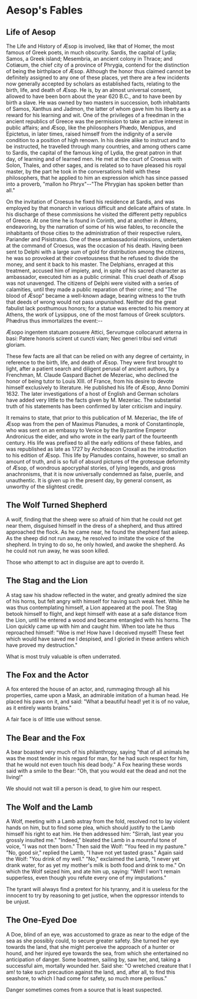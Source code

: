 # Aesop's Fables

## Life of Aesop

The Life and History of Æsop is involved, like that of Homer, the most
famous of Greek poets, in much obscurity. Sardis, the capital of Lydia;
Samos, a Greek island; Mesembria, an ancient colony in Thrace; and
Cotiæum, the chief city of a province of Phrygia, contend for the
distinction of being the birthplace of Æsop. Although the honor thus
claimed cannot be definitely assigned to any one of these places, yet
there are a few incidents now generally accepted by scholars as
established facts, relating to the birth, life, and death of Æsop. He
is, by an almost universal consent, allowed to have been born about the
year 620 B.C., and to have been by birth a slave. He was owned
by two masters in succession, both inhabitants of Samos, Xanthus and
Jadmon, the latter of whom gave him his liberty as a reward for his
learning and wit. One of the privileges of a freedman in the ancient
republics of Greece was the permission to take an active interest in
public affairs; and Æsop, like the philosophers Phædo, Menippus, and
Epictetus, in later times, raised himself from the indignity of a
servile condition to a position of high renown. In his desire alike to
instruct and to be instructed, he travelled through many countries, and
among others came to Sardis, the capital of the famous king of Lydia,
the great patron in that day, of learning and of learned men. He met at
the court of Croesus with Solon, Thales, and other sages, and is
related so to have pleased his royal master, by the part he took in the
conversations held with these philosophers, that he applied to him an
expression which has since passed into a proverb, "mallon ho
Phryx"--"The Phrygian has spoken better than all."

On the invitation of Croesus he fixed his residence at Sardis, and was
employed by that monarch in various difficult and delicate affairs of
state. In his discharge of these commissions he visited the different
petty republics of Greece. At one time he is found in Corinth, and at
another in Athens, endeavoring, by the narration of some of his wise
fables, to reconcile the inhabitants of those cities to the
administration of their respective rulers, Pariander and Pisistratus.
One of these ambassadorial missions, undertaken at the command of
Croesus, was the occasion of his death. Having been sent to Delphi
with a large sum of gold for distribution among the citizens, he was so
provoked at their covetousness that he refused to divide the money, and
sent it back to his master. The Delphians, enraged at this treatment,
accused him of impiety, and, in spite of his sacred character as
ambassador, executed him as a public criminal. This cruel death of Æsop
was not unavenged. The citizens of Delphi were visited with a series of
calamities, until they made a public reparation of their crime; and "The
blood of Æsop" became a well-known adage, bearing witness to the truth
that deeds of wrong would not pass unpunished. Neither did the great
fabulist lack posthumous honors; for a statue was erected to his memory
at Athens, the work of Lysippus, one of the most famous of Greek
sculptors. Phædrus thus immortalizes the event:--

  Æsopo ingentem statuam posuere Attici,
  Servumque collocarunt æterna in basi:
  Patere honoris scirent ut cuncti viam;
  Nec generi tribui sed virtuti gloriam.

These few facts are all that can be relied on with any degree of
certainty, in reference to the birth, life, and death of Æsop. They were
first brought to light, after a patient search and diligent perusal of
ancient authors, by a Frenchman, M. Claude Gaspard Bachet de Mezeriac,
who declined the honor of being tutor to Louis XIII. of France, from his
desire to devote himself exclusively to literature. He published his
life of Æsop, Anno Domini 1632. The later investigations of a host of
English and German scholars have added very little to the facts given by
M. Mezeriac. The substantial truth of his statements has been confirmed
by later criticism and inquiry.

It remains to state, that prior to this publication of M. Mezeriac, the
life of Æsop was from the pen of Maximus Planudes, a monk of
Constantinople, who was sent on an embassy to Venice by the Byzantine
Emperor Andronicus the elder, and who wrote in the early part of the
fourteenth century. His life was prefixed to all the early editions of
these fables, and was republished as late as 1727 by Archdeacon Croxall
as the introduction to his edition of Æsop. This life by Planudes
contains, however, so small an amount of truth, and is so full of absurd
pictures of the grotesque deformity of Æsop, of wondrous apocryphal
stories, of lying legends, and gross anachronisms, that it is now
universally condemned as false, puerile, and unauthentic. It is given up
in the present day, by general consent, as unworthy of the slightest
credit.

## The Wolf Turned Shepherd

A wolf, finding that the sheep were so afraid of him that he could not
get near them, disguised himself in the dress of a shepherd, and thus
attired approached the flock. As he came near, he found the shepherd
fast asleep. As the sheep did not run away, he resolved to imitate the
voice of the shepherd. In trying to do so, he only howled, and awoke the
shepherd. As he could not run away, he was soon killed.

Those who attempt to act in disguise are apt to overdo it.

## The Stag and the Lion

A stag saw his shadow reflected in the water, and greatly admired the
size of his horns, but felt angry with himself for having such weak
feet. While he was thus contemplating himself, a Lion appeared at the
pool. The Stag betook himself to flight, and kept himself with ease at a
safe distance from the Lion, until he entered a wood and became
entangled with his horns. The Lion quickly came up with him and caught
him. When too late he thus reproached himself: "Woe is me! How have I
deceived myself! These feet which would have saved me I despised, and I
gloried in these antlers which have proved my destruction."

What is most truly valuable is often underrated.

## The Fox and the Actor

A fox entered the house of an actor, and, rummaging through all his
properties, came upon a Mask, an admirable imitation of a human head. He
placed his paws on it, and said: "What a beautiful head! yet it is of
no value, as it entirely wants brains."

A fair face is of little use without sense.

## The Bear and the Fox

A bear boasted very much of his philanthropy, saying "that of all
animals he was the most tender in his regard for man, for he had such
respect for him, that he would not even touch his dead body." A Fox
hearing these words said with a smile to the Bear: "Oh, that you would
eat the dead and not the living!"

We should not wait till a person is dead, to give him our respect.

## The Wolf and the Lamb

A Wolf, meeting with a Lamb astray from the fold, resolved not to lay
violent hands on him, but to find some plea, which should justify to the
Lamb himself his right to eat him. He then addressed him: "Sirrah, last
year you grossly insulted me." "Indeed," bleated the Lamb in a mournful
tone of voice, "I was not then born." Then said the Wolf: "You feed in
my pasture." "No, good sir," replied the Lamb, "I have not yet tasted
grass." Again said the Wolf: "You drink of my well." "No," exclaimed the
Lamb, "I never yet drank water, for as yet my mother's milk is both food
and drink to me." On which the Wolf seized him, and ate him up, saying:
"Well! I won't remain supperless, even though you refute every one of my
imputations."

The tyrant will always find a pretext for his tyranny, and it is useless
for the innocent to try by reasoning to get justice, when the oppressor
intends to be unjust.

## The One-Eyed Doe

A Doe, blind of an eye, was accustomed to graze as near to the edge of
the sea as she possibly could, to secure greater safety. She turned her
eye towards the land, that she might perceive the approach of a hunter
or hound, and her injured eye towards the sea, from which she
entertained no anticipation of danger. Some boatmen, sailing by, saw
her, and, taking a successful aim, mortally wounded her. Said she: "O
wretched creature that I am! to take such precaution against the land,
and, after all, to find this seashore, to which I had come for safety,
so much more perilous."

Danger sometimes comes from a source that is least suspected.